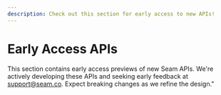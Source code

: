 ```yaml
---
description: Check out this section for early access to new APIs!
---
```


# Early Access APIs

This section contains early access previews of new Seam APIs. We're actively developing these APIs and seeking early feedback at [support@seam.co](mailto:support@seam.co). Expect breaking changes as we refine the design."
